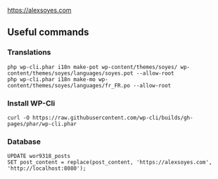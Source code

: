 https://alexsoyes.com

## Useful commands

### Translations

```shell
php wp-cli.phar i18n make-pot wp-content/themes/soyes/ wp-content/themes/soyes/languages/soyes.pot --allow-root
php wp-cli.phar i18n make-mo wp-content/themes/soyes/languages/fr_FR.po --allow-root
```

### Install WP-Cli

```shell
curl -O https://raw.githubusercontent.com/wp-cli/builds/gh-pages/phar/wp-cli.phar
```

### Database

```mysql
UPDATE wor9318_posts
SET post_content = replace(post_content, 'https://alexsoyes.com', 'http://localhost:8080');
```